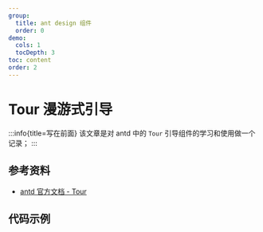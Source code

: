 ```yaml
---
group:
  title: ant design 组件
  order: 0
demo:
  cols: 1
  tocDepth: 3
toc: content
order: 2
---
```


# Tour 漫游式引导

:::info{title=写在前面}
该文章是对 antd 中的 `Tour` 引导组件的学习和使用做一个记录；
:::

## 参考资料

- <a href="https://ant.design/components/tour-cn" target="_blank">antd 官方文档 - Tour</a>

## 代码示例

<code src="@/Tour/demo/base.tsx" title="基础用法" description="通过 `steps` 自定义引导的步骤"></code>
<code src="@/Tour/demo/placement.tsx" title="自定义引导卡片的位置" description="通过 `placement` 改变引导卡片相对于目标元素的位置"></code>
